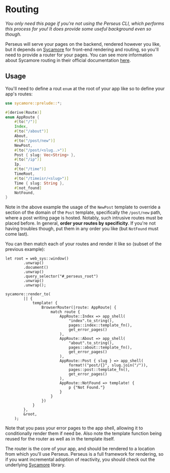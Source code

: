 # Routing

*You only need this page if you're not using the Perseus CLI, which performs this process for you! It does provide some useful background even so though.*

Perseus will serve your pages on the backend, rendered however you like, but it depends on [Sycamore](https://github.com/sycamore-rs/sycamore) for front-end rendering and routing, so you'll need to provide a router for your pages. You can see more information about Sycamore routing in their official documentation [here](https://sycamore-rs.netlify.app/docs/advanced/routing).

## Usage

You'll need to define a rout `enum` at the root of your app like so to define your app's routes:

```rust
use sycamore::prelude::*;

#[derive(Route)]
enum AppRoute {
    #[to("/")]
    Index,
    #[to("/about")]
    About,
    #[to("/post/new")]
    NewPost,
    #[to("/post/<slug..>")]
    Post { slug: Vec<String> },
    #[to("/ip")]
    Ip,
    #[to("/time")]
    TimeRoot,
    #[to("/timeisr/<slug>")]
    Time { slug: String },
    #[not_found]
    NotFound,
}
```

Note in the above example the usage of the `NewPost` template to override a section of the domain of the `Post` template, specifically the `/post/new` path, where a post writing page is hosted. Notably, such intrusive routes must be placed before. In general, **order your routes by specificity**. If you're not having troubles though, put them in any order you like (but `NotFound` must come last).

You can then match each of your routes and render it like so (subset of the previous example):

```rust,no_run,no_playground
let root = web_sys::window()
        .unwrap()
        .document()
        .unwrap()
        .query_selector("#_perseus_root")
        .unwrap()
        .unwrap();

sycamore::render_to(
        || {
            template! {
                BrowserRouter(|route: AppRoute| {
                    match route {
                        AppRoute::Index => app_shell(
                            "index".to_string(),
                            pages::index::template_fn(),
                            get_error_pages()
                        ),
                        AppRoute::About => app_shell(
                            "about".to_string(),
                            pages::about::template_fn(),
                            get_error_pages()
                        ),
                        AppRoute::Post { slug } => app_shell(
                            format!("post/{}", slug.join("/")),
                            pages::post::template_fn(),
                            get_error_pages()
                        ),
                        AppRoute::NotFound => template! {
                            p {"Not Found."}
                        }
                    }
                })
            }
        },
        &root,
    );
```

Note that you pass your error pages to the app shell, allowing it to conditionally render them if need be. Also note the template function being reused for the router as well as in the template itself.

The router is the core of your app, and should be rendered to a location from which you'll use Perseus. Perseus is a full framework for rendering, so if you want incremental adoption of reactivity, you should check out the underlying [Sycamore](https://github.com/sycamore-rs/sycamore) library.
